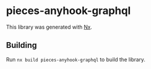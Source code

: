 # pieces-anyhook-graphql

This library was generated with [Nx](https://nx.dev).

## Building

Run `nx build pieces-anyhook-graphql` to build the library.
